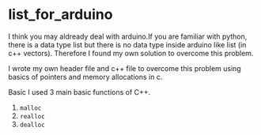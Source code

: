 # list_for_arduino


I think you may aldready deal with arduino.If you are familiar with python, there is a data type list but there is no data type inside arduino like list (in c++ vectors).
Therefore I found my own solution to overcome this problem.

I wrote my own header file and c++ file to overcome this problem using basics of pointers and memory allocations in c.

Basic I used 3 main basic functions of C++.
1.  ```malloc```
2.  ```realloc```
3.  ```dealloc```
